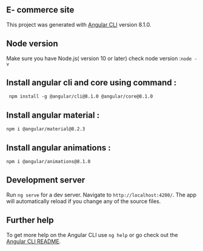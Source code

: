 
## E- commerce site
This project was generated with [Angular CLI](https://github.com/angular/angular-cli) version 8.1.0.

## Node version
Make sure you have Node.js( version 10 or later)
check node version :`node -v`

## Install angular cli and core using command :
   ` npm install -g @angular/cli@8.1.0 @angular/core@8.1.0`

## Install angular material :
`npm i @angular/material@8.2.3`

## Install angular animations :
`npm i @angular/animations@8.1.0` 

## Development server

Run `ng serve` for a dev server. Navigate to `http://localhost:4200/`. The app will automatically reload if you change any of the source files.

## Further help
To get more help on the Angular CLI use `ng help` or go check out the [Angular CLI README](https://github.com/angular/angular-cli/blob/master/README.md).
